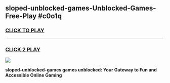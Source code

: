 
## sloped-unblocked-games-Unblocked-Games-Free-Play #c0o1q
<h3>
<a href="https://us.freeplayer.one?title=sloped-unblocked-games&ref=9M">CLICK TO PLAY</a></h3>
<hr>

<h3>
<a href="https://us.freeplayer.one?title=sloped-unblocked-games&ref=9M">CLICK 2 PLAY</a>
  
</h3>

<a href="https://us.freeplayer.one?title=sloped-unblocked-games&ref=9M"><img src="https://clearcache.store/games.png"></a>


**sloped-unblocked-games games unblocked: Your Gateway to Fun and Accessible Online Gaming**
